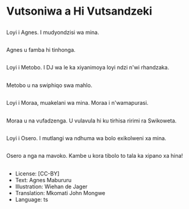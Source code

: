 # Vutsoniwa a Hi Vutsandzeki

##
Loyi i Agnes. I mudyondzisi wa mina.

##
Agnes u famba hi tinhonga.

##
Loyi i Metobo. I DJ wa le ka xiyanimoya loyi ndzi n'wi rhandzaka.

##
Metobo u na swiphiqo swa mahlo.

##
Loyi i Moraa, muakelani wa mina. Moraa i n'wamapurasi.

##
Moraa u na vufadzenga. U vulavula hi ku tirhisa ririmi ra Swikoweta.

##
Loyi i Osero. I mutlangi wa ndhuma wa bolo exikolweni xa mina.

##
Osero a nga na mavoko. Kambe u kora tibolo to tala ka xipano xa hina!

##
* License: [CC-BY]
* Text: Agnes Mabururu
* Illustration: Wiehan de Jager
* Translation: Mkomati John Mongwe
* Language: ts
